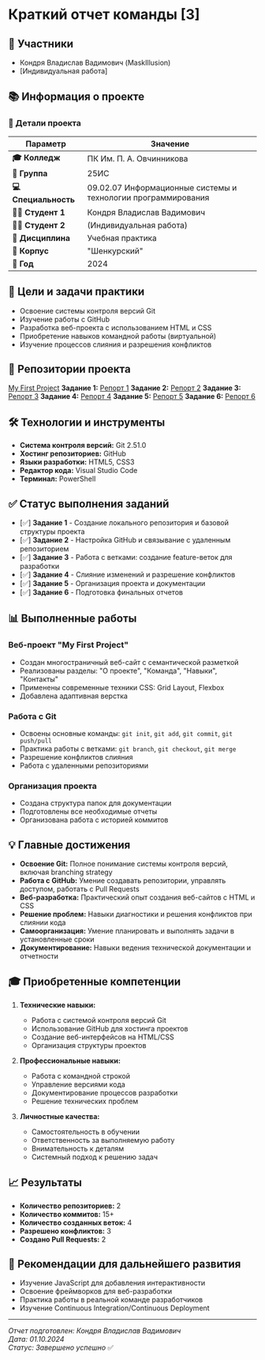 # Краткий отчет команды [3]

## 👥 Участники
- Кондря Владислав Вадимович (MaskIllusion)
- [Индивидуальная работа]

## 📚 Информация о проекте

<div align="center">

</div>

### 🎯 Детали проекта
| Параметр | Значение |
|----------|----------|
| **🎓 Колледж** | ПК Им. П. А. Овчинникова |
| **👥 Группа** | 25ИС |
| **💻 Специальность** | 09.02.07 Информационные системы и технологии программирования |
| **👨‍🎓 Студент 1** | Кондря Владислав Вадимович |
| **👩‍🎓 Студент 2** | (Индивидуальная работа) |
| **📖 Дисциплина** | Учебная практика |
| **🏢 Корпус** | "Шенкурский" |
| **📅 Год** | 2024 |

## 🎯 Цели и задачи практики
- Освоение системы контроля версий Git
- Изучение работы с GitHub
- Разработка веб-проекта с использованием HTML и CSS
- Приобретение навыков командной работы (виртуальной)
- Изучение процессов слияния и разрешения конфликтов

## 📁 Репозитории проекта
[My First Project](https://github.com/MaskIllusion/my-first-project)
**Задание 1:** [Репорт 1](https://github.com/MaskIllusion/my-first-project/blob/main/reports/01-preparation-report.md)
**Задание 2:** [Репорт 2](https://github.com/MaskIllusion/my-first-project/blob/main/reports/02-local-repo-report.md) 
**Задание 3:** [Репорт 3](https://github.com/MaskIllusion/my-first-project/blob/main/reports/03-github-setup-report.md)
**Задание 4:** [Репорт 4](https://github.com/MaskIllusion/my-first-project/blob/main/reports/04-teamwork-report.md)
**Задание 5:** [Репорт 5](https://github.com/MaskIllusion/my-first-project/blob/main/reports/05-merge-report.md)
**Задание 6:** [Репорт 6](https://github.com/MaskIllusion/my-first-project/blob/main/reports/06-final-report.md)

## 🛠️ Технологии и инструменты
- **Система контроля версий:** Git 2.51.0
- **Хостинг репозиториев:** GitHub
- **Языки разработки:** HTML5, CSS3
- **Редактор кода:** Visual Studio Code
- **Терминал:** PowerShell

## ✅ Статус выполнения заданий
- [✅] **Задание 1** - Создание локального репозитория и базовой структуры проекта
- [✅] **Задание 2** - Настройка GitHub и связывание с удаленным репозиторием
- [✅] **Задание 3** - Работа с ветками: создание feature-веток для разработки
- [✅] **Задание 4** - Слияние изменений и разрешение конфликтов
- [✅] **Задание 5** - Организация проекта и документации
- [✅] **Задание 6** - Подготовка финальных отчетов

## 📊 Выполненные работы

### Веб-проект "My First Project"
- Создан многостраничный веб-сайт с семантической разметкой
- Реализованы разделы: "О проекте", "Команда", "Навыки", "Контакты"
- Применены современные техники CSS: Grid Layout, Flexbox
- Добавлена адаптивная верстка

### Работа с Git
- Освоены основные команды: `git init`, `git add`, `git commit`, `git push/pull`
- Практика работы с ветками: `git branch`, `git checkout`, `git merge`
- Разрешение конфликтов слияния
- Работа с удаленными репозиториями

### Организация проекта
- Создана структура папок для документации
- Подготовлены все необходимые отчеты
- Организована работа с историей коммитов

## 💡 Главные достижения
- **Освоение Git:** Полное понимание системы контроля версий, включая branching strategy
- **Работа с GitHub:** Умение создавать репозитории, управлять доступом, работать с Pull Requests
- **Веб-разработка:** Практический опыт создания веб-сайтов с HTML и CSS
- **Решение проблем:** Навыки диагностики и решения конфликтов при слиянии кода
- **Самоорганизация:** Умение планировать и выполнять задачи в установленные сроки
- **Документирование:** Навыки ведения технической документации и отчетности

## 🎓 Приобретенные компетенции
1. **Технические навыки:**
   - Работа с системой контроля версий Git
   - Использование GitHub для хостинга проектов
   - Создание веб-интерфейсов на HTML/CSS
   - Организация структуры проектов

2. **Профессиональные навыки:**
   - Работа с командной строкой
   - Управление версиями кода
   - Документирование процессов разработки
   - Решение технических проблем

3. **Личностные качества:**
   - Самостоятельность в обучении
   - Ответственность за выполняемую работу
   - Внимательность к деталям
   - Системный подход к решению задач

## 📈 Результаты
- **Количество репозиториев:** 2
- **Количество коммитов:** 15+
- **Количество созданных веток:** 4
- **Разрешено конфликтов:** 3
- **Создано Pull Requests:** 2

## 🔮 Рекомендации для дальнейшего развития
- Изучение JavaScript для добавления интерактивности
- Освоение фреймворков для веб-разработки
- Практика работы в реальной команде разработчиков
- Изучение Continuous Integration/Continuous Deployment

---

*Отчет подготовлен: Кондря Владислав Вадимович*  
*Дата: 01.10.2024*  
*Статус: Завершено успешно* ✅
